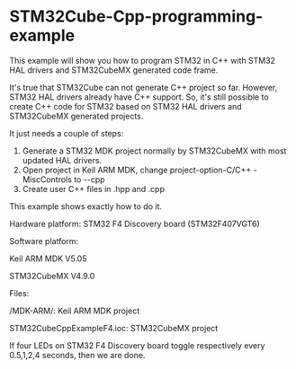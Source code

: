 # STM32Cube-Cpp-programming-example

This example will show you how to program STM32 in C++ with STM32 HAL drivers and STM32CubeMX generated code frame.

It's true that STM32Cube can not generate C++ project so far. However, STM32 HAL drivers already have C++ support. So, it's still possible to create C++ code for STM32 based on STM32 HAL drivers and STM32CubeMX generated projects. 

It just needs a couple of steps:

1. Generate a STM32 MDK project normally by STM32CubeMX with most updated HAL drivers.
2. Open project in Keil ARM MDK, change project-option-C/C++ -MiscControls to --cpp
3. Create user C++ files in .hpp and .cpp

This example shows exactly how to do it.

Hardware platform: 
STM32 F4 Discovery board (STM32F407VGT6) 

Software platform:  

Keil ARM MDK V5.05

STM32CubeMX V4.9.0

Files: 

/MDK-ARM/: Keil ARM MDK project

STM32CubeCppExampleF4.ioc: STM32CubeMX project

If four LEDs on STM32 F4 Discovery board toggle respectively every 0.5,1,2,4 seconds, then we are done.

